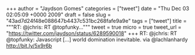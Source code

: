 
+++
author = "Jaydson Gomes"
categories = ["tweet"]
date = "Thu Dec 03 02:05:09 +0000 2009"
draft = false
slug = "43ad7d24f48e088647b4437c531bc268fafe9a9e"
tags = ["tweet"]
title = """RT: @jchris: RT @topfunky..."""
tweet = true
micro = true
tweet_url = "https://twitter.com/jaydson/status/6289590018"
+++
RT: @jchris: RT @topfunky: Javascript [...] world domination inevitable. via @lachlanhardy http://bit.ly/5x9r6b
